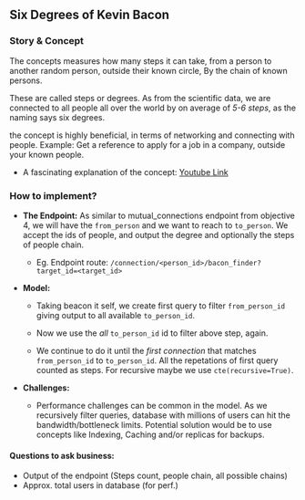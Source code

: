 ## Six Degrees of Kevin Bacon

### Story & Concept

The concepts measures how many steps it can take, from a person to another random person, outside
their known circle, By the chain of known persons.

These are called steps or degrees. As from the scientific data, we are connected to all people all
over the world by on average of _5-6 steps_, as the naming says six degrees.

the concept is highly beneficial, in terms of networking and connecting with people. Example: Get
a reference to apply for a job in a company, outside your known people.

- A fascinating explanation of the concept:
  <a href="https://www.youtube.com/watch?v=TcxZSmzPw8k"> Youtube Link </a>

### How to implement?

- **The Endpoint:** As similar to mutual_connections endpoint from objective 4, we will have the
`from_person` and we want to reach to `to_person`. We accept the ids of people, and output the
  degree and optionally the steps of people chain.

  - Eg. Endpoint route: `/connection/<person_id>/bacon_finder?target_id=<target_id>`

- **Model:**

    - Taking beacon it self, we create first query to filter `from_person_id` giving output to
    all available `to_person_id`.

    - Now we use the _all_ `to_person_id` id to filter above step, again.

    - We continue to do it until the _first connection_ that matches `from_person_id` to
    `to_person_id`. All the repetations of first query counted as steps. For recursive maybe we use
      `cte(recursive=True)`.

- **Challenges:**

    - Performance challenges can be common in the model. As we recursively filter queries, database
    with millions of users can hit the bandwidth/bottleneck limits. Potential solution would be to
      use concepts like Indexing, Caching and/or replicas for backups.


#### **Questions to ask business:**

- Output of the endpoint (Steps count, people chain, all possible chains)
- Approx. total users in database (for perf.)
